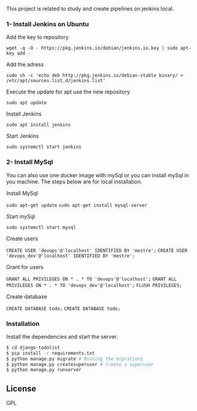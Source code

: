 This project is related to study and create pipelines on jenkins local.

###  1- Install Jenkins on Ubuntu

Add the key to repository

```wget -q -O - https://pkg.jenkins.io/debian/jenkins.io.key | sudo apt-key add -```

Add the adress 

```sudo sh -c 'echo deb http://pkg.jenkins.io/debian-stable binary/ > /etc/apt/sources.list.d/jenkins.list'```

Execute the update for apt use the new repository

```sudo apt update```

Install Jenkins

```sudo apt install jenkins```

Start Jenkins

```sudo systemctl start jenkins```

### 2- Install MySql

You can also use one docker image with mySql or you can install mySql in you machine. The steps below are for local installation.

Install MySql

```sudo apt-get update```
```sudo apt-get install mysql-server```

Start mySql

```sudo systemctl start mysql```

Create users

```CREATE USER 'devops'@'localhost' IDENTIFIED BY 'mestre';```
```CREATE USER 'devops_dev'@'localhost' IDENTIFIED BY 'mestre';```

Grant for users

```GRANT ALL PRIVILEGES ON * . * TO 'devops'@'localhost';```
```GRANT ALL PRIVILEGES ON * . * TO 'devops_dev'@'localhost';```
```FLUSH PRIVILEGES;```

Create database

```CREATE DATABASE todo;```
```CREATE DATABASE todo;```



### Installation

Install the dependencies and start the server.

```sh
$ cd django-todolist
$ pip install -r requirements.txt
$ python manage.py migrate # Running the migrations
$ python manage.py createsuperuser # Create a superuser
$ python manage.py runserver
```




License
----

GPL

